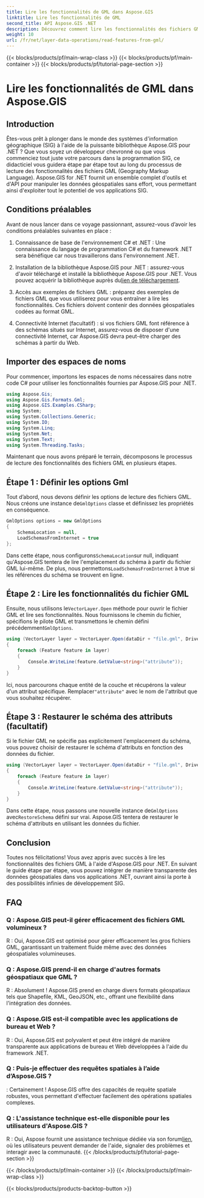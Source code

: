 ```yaml
---
title: Lire les fonctionnalités de GML dans Aspose.GIS
linktitle: Lire les fonctionnalités de GML
second_title: API Aspose.GIS .NET
description: Découvrez comment lire les fonctionnalités des fichiers GML à l'aide d'Aspose.GIS pour .NET. Un tutoriel complet pour les développeurs SIG.
weight: 10
url: /fr/net/layer-data-operations/read-features-from-gml/
---
```


{{< blocks/products/pf/main-wrap-class >}}
{{< blocks/products/pf/main-container >}}
{{< blocks/products/pf/tutorial-page-section >}}

# Lire les fonctionnalités de GML dans Aspose.GIS

## Introduction

Êtes-vous prêt à plonger dans le monde des systèmes d'information géographique (SIG) à l'aide de la puissante bibliothèque Aspose.GIS pour .NET ? Que vous soyez un développeur chevronné ou que vous commenciez tout juste votre parcours dans la programmation SIG, ce didacticiel vous guidera étape par étape tout au long du processus de lecture des fonctionnalités des fichiers GML (Geography Markup Language). Aspose.GIS for .NET fournit un ensemble complet d'outils et d'API pour manipuler les données géospatiales sans effort, vous permettant ainsi d'exploiter tout le potentiel de vos applications SIG.

## Conditions préalables

Avant de nous lancer dans ce voyage passionnant, assurez-vous d’avoir les conditions préalables suivantes en place :

1. Connaissance de base de l'environnement C# et .NET : Une connaissance du langage de programmation C# et du framework .NET sera bénéfique car nous travaillerons dans l'environnement .NET.

2. Installation de la bibliothèque Aspose.GIS pour .NET : assurez-vous d'avoir téléchargé et installé la bibliothèque Aspose.GIS pour .NET. Vous pouvez acquérir la bibliothèque auprès du[lien de téléchargement](https://releases.aspose.com/gis/net/).

3. Accès aux exemples de fichiers GML : préparez des exemples de fichiers GML que vous utiliserez pour vous entraîner à lire les fonctionnalités. Ces fichiers doivent contenir des données géospatiales codées au format GML.

4. Connectivité Internet (facultatif) : si vos fichiers GML font référence à des schémas situés sur Internet, assurez-vous de disposer d'une connectivité Internet, car Aspose.GIS devra peut-être charger des schémas à partir du Web.

## Importer des espaces de noms

Pour commencer, importons les espaces de noms nécessaires dans notre code C# pour utiliser les fonctionnalités fournies par Aspose.GIS pour .NET.

```csharp
using Aspose.Gis;
using Aspose.Gis.Formats.Gml;
using Aspose.GIS.Examples.CSharp;
using System;
using System.Collections.Generic;
using System.IO;
using System.Linq;
using System.Net;
using System.Text;
using System.Threading.Tasks;
```

Maintenant que nous avons préparé le terrain, décomposons le processus de lecture des fonctionnalités des fichiers GML en plusieurs étapes.

## Étape 1 : Définir les options Gml

 Tout d’abord, nous devons définir les options de lecture des fichiers GML. Nous créons une instance de`GmlOptions` classe et définissez les propriétés en conséquence.

```csharp
GmlOptions options = new GmlOptions
{
    SchemaLocation = null,
    LoadSchemasFromInternet = true
};
```

 Dans cette étape, nous configurons`SchemaLocation`sur null, indiquant qu'Aspose.GIS tentera de lire l'emplacement du schéma à partir du fichier GML lui-même. De plus, nous permettons`LoadSchemasFromInternet` à true si les références du schéma se trouvent en ligne.

## Étape 2 : Lire les fonctionnalités du fichier GML

 Ensuite, nous utilisons le`VectorLayer.Open` méthode pour ouvrir le fichier GML et lire ses fonctionnalités. Nous fournissons le chemin du fichier, spécifions le pilote GML et transmettons le chemin défini précédemment`GmlOptions`.

```csharp
using (VectorLayer layer = VectorLayer.Open(dataDir + "file.gml", Drivers.Gml, options))
{
    foreach (Feature feature in layer)
    {
        Console.WriteLine(feature.GetValue<string>("attribute"));
    }
}
```

 Ici, nous parcourons chaque entité de la couche et récupérons la valeur d'un attribut spécifique. Remplacer`"attribute"` avec le nom de l'attribut que vous souhaitez récupérer.

## Étape 3 : Restaurer le schéma des attributs (facultatif)

Si le fichier GML ne spécifie pas explicitement l'emplacement du schéma, vous pouvez choisir de restaurer le schéma d'attributs en fonction des données du fichier.

```csharp
using (VectorLayer layer = VectorLayer.Open(dataDir + "file.gml", Drivers.Gml, new GmlOptions(){RestoreSchema = true}))
{
    foreach (Feature feature in layer)
    {
        Console.WriteLine(feature.GetValue<string>("attribute"));
    }
}
```

 Dans cette étape, nous passons une nouvelle instance de`GmlOptions` avec`RestoreSchema` défini sur vrai. Aspose.GIS tentera de restaurer le schéma d'attributs en utilisant les données du fichier.

## Conclusion

Toutes nos félicitations! Vous avez appris avec succès à lire les fonctionnalités des fichiers GML à l'aide d'Aspose.GIS pour .NET. En suivant le guide étape par étape, vous pouvez intégrer de manière transparente des données géospatiales dans vos applications .NET, ouvrant ainsi la porte à des possibilités infinies de développement SIG.

## FAQ

### Q : Aspose.GIS peut-il gérer efficacement des fichiers GML volumineux ?

R : Oui, Aspose.GIS est optimisé pour gérer efficacement les gros fichiers GML, garantissant un traitement fluide même avec des données géospatiales volumineuses.

### Q : Aspose.GIS prend-il en charge d'autres formats géospatiaux que GML ?

R : Absolument ! Aspose.GIS prend en charge divers formats géospatiaux tels que Shapefile, KML, GeoJSON, etc., offrant une flexibilité dans l'intégration des données.

### Q : Aspose.GIS est-il compatible avec les applications de bureau et Web ?

R : Oui, Aspose.GIS est polyvalent et peut être intégré de manière transparente aux applications de bureau et Web développées à l'aide du framework .NET.

### Q : Puis-je effectuer des requêtes spatiales à l’aide d’Aspose.GIS ?

: Certainement ! Aspose.GIS offre des capacités de requête spatiale robustes, vous permettant d'effectuer facilement des opérations spatiales complexes.

### Q : L'assistance technique est-elle disponible pour les utilisateurs d'Aspose.GIS ?

 R : Oui, Aspose fournit une assistance technique dédiée via son forum[lien]( https://forum.aspose.com/c/gis/33), où les utilisateurs peuvent demander de l'aide, signaler des problèmes et interagir avec la communauté.
{{< /blocks/products/pf/tutorial-page-section >}}

{{< /blocks/products/pf/main-container >}}
{{< /blocks/products/pf/main-wrap-class >}}

{{< blocks/products/products-backtop-button >}}
